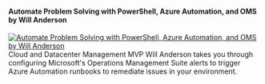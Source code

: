 ﻿#### Automate Problem Solving with PowerShell, Azure Automation, and OMS by Will Anderson

[![Automate Problem Solving with PowerShell, Azure Automation, and OMS by Will Anderson](https://i4.ytimg.com/vi/Gd6vV3Qn9KA/hqdefault.jpg "Automate Problem Solving with PowerShell, Azure Automation, and OMS by Will Anderson")](https://www.youtube.com/watch?v=Gd6vV3Qn9KA)
Cloud and Datacenter Management MVP Will Anderson takes you through configuring Microsoft's Operations Management Suite alerts to trigger Azure Automation runbooks to remediate issues in your environment.


